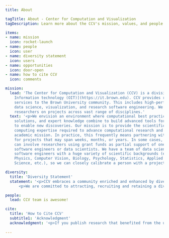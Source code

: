 ```yaml
---
title: About

tagTitle: About - Center for Computation and Visualization
tagDescription: Learn more about the CCV's mission, values, and people.

items:
- name: mission
  icon: rocket-launch
- name: people
  icon: user
- name: diversity statement
  icon: users
- name: opportunities
  icon: door-open
- name: how to cite CCV
  icon: comments

mission:
  lead: 'The Center for Computation and Visualization (CCV) is a division of the [Office of
    Information technology (OIT)](https://it.brown.edu). CCV provides research computing 
    services to the Brown University community. This includes high-performance computing, 
    data science, visualization, and research software engineering. We also collaborate with
    researchers on projects across vast range of disciplines.'
  text: '<p>We envision an environment where computational best practices, innovative
    solutions, and expert knowledge combine to build advanced tools for research and
    to enable new discoveries. Our mission is to provide the scientific and technical
    computing expertise required to advance computational research and support Brown’s
    academic mission. In practice, this frequently means partnering with researchers
    for projects that may span weeks, months, or years. In some cases, these partnerships
    can involve researchers using grant funds as partial support of one of our research
    software engineers or data scientists. We have a team of data scientists and research
    software engineers with a huge variety of scientific backgrounds (e.g., Engineering,
    Physics, Computer Vision, Biology, Psychology, Statistics, Applied Math, Computer
    Science, etc.), so we can closely calibrate a person with a project.</p>'

diversity:
  title: 'Diversity Statement'
  statement: '<p>CCV embraces a community enriched and enhanced by diverse dimensions, including race, ethnicity and national origins, disability status, gender and gender identity, sexuality, class and religion.  We believe diversity brings innovation and progress. We are especially committed to increasing the representation of those populations that have been historically underrepresented in STEM.</p>
      <p>We are committed to attracting, recruiting and retaining a diverse team. We especially encourage individuals from underrepresented groups to join our community.</p>'

people:
  lead: CCV team is awesome!

cite:
  title: 'How to Cite CCV'
  subtitle1: 'Acknowledgment'
  acknowledgment: '<p>If you publish research that benefited from the use of CCV services or resources, we would greatly appreciate an acknowledgment that states:</p><p>This research [Part of this research] was conducted using [computational/visualization] resources and services at the Center for Computation and Visualization, Brown University.</p>'
  
---
```

